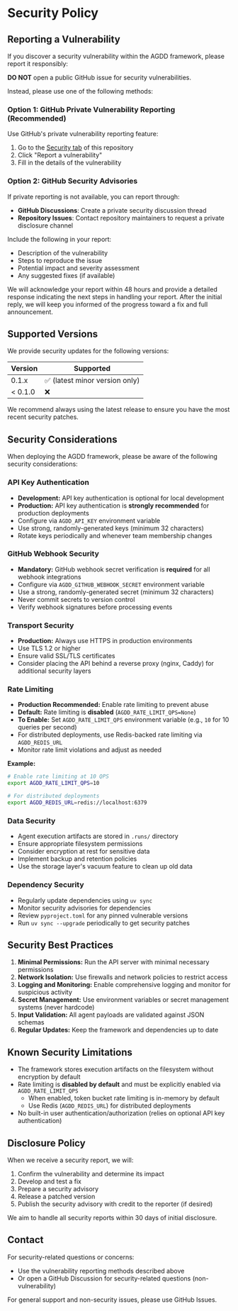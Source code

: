 # Security Policy

## Reporting a Vulnerability

If you discover a security vulnerability within the AGDD framework, please report it responsibly:

**DO NOT** open a public GitHub issue for security vulnerabilities.

Instead, please use one of the following methods:

### Option 1: GitHub Private Vulnerability Reporting (Recommended)

Use GitHub's private vulnerability reporting feature:
1. Go to the [Security tab](https://github.com/artificial-intelligence-first/agdd/security/advisories/new) of this repository
2. Click "Report a vulnerability"
3. Fill in the details of the vulnerability

### Option 2: GitHub Security Advisories

If private reporting is not available, you can report through:
- **GitHub Discussions**: Create a private security discussion thread
- **Repository Issues**: Contact repository maintainers to request a private disclosure channel

Include the following in your report:
- Description of the vulnerability
- Steps to reproduce the issue
- Potential impact and severity assessment
- Any suggested fixes (if available)

We will acknowledge your report within 48 hours and provide a detailed response indicating the next steps in handling your report. After the initial reply, we will keep you informed of the progress toward a fix and full announcement.

## Supported Versions

We provide security updates for the following versions:

| Version | Supported          |
| ------- | ------------------ |
| 0.1.x   | :white_check_mark: (latest minor version only) |
| < 0.1.0 | :x:                |

We recommend always using the latest release to ensure you have the most recent security patches.

## Security Considerations

When deploying the AGDD framework, please be aware of the following security considerations:

### API Key Authentication

- **Development:** API key authentication is optional for local development
- **Production:** API key authentication is **strongly recommended** for production deployments
- Configure via `AGDD_API_KEY` environment variable
- Use strong, randomly-generated keys (minimum 32 characters)
- Rotate keys periodically and whenever team membership changes

### GitHub Webhook Security

- **Mandatory:** GitHub webhook secret verification is **required** for all webhook integrations
- Configure via `AGDD_GITHUB_WEBHOOK_SECRET` environment variable
- Use a strong, randomly-generated secret (minimum 32 characters)
- Never commit secrets to version control
- Verify webhook signatures before processing events

### Transport Security

- **Production:** Always use HTTPS in production environments
- Use TLS 1.2 or higher
- Ensure valid SSL/TLS certificates
- Consider placing the API behind a reverse proxy (nginx, Caddy) for additional security layers

### Rate Limiting

- **Production Recommended:** Enable rate limiting to prevent abuse
- **Default:** Rate limiting is **disabled** (`AGDD_RATE_LIMIT_QPS=None`)
- **To Enable:** Set `AGDD_RATE_LIMIT_QPS` environment variable (e.g., `10` for 10 queries per second)
- For distributed deployments, use Redis-backed rate limiting via `AGDD_REDIS_URL`
- Monitor rate limit violations and adjust as needed

**Example:**
```bash
# Enable rate limiting at 10 QPS
export AGDD_RATE_LIMIT_QPS=10

# For distributed deployments
export AGDD_REDIS_URL=redis://localhost:6379
```

### Data Security

- Agent execution artifacts are stored in `.runs/` directory
- Ensure appropriate filesystem permissions
- Consider encryption at rest for sensitive data
- Implement backup and retention policies
- Use the storage layer's vacuum feature to clean up old data

### Dependency Security

- Regularly update dependencies using `uv sync`
- Monitor security advisories for dependencies
- Review `pyproject.toml` for any pinned vulnerable versions
- Run `uv sync --upgrade` periodically to get security patches

## Security Best Practices

1. **Minimal Permissions:** Run the API server with minimal necessary permissions
2. **Network Isolation:** Use firewalls and network policies to restrict access
3. **Logging and Monitoring:** Enable comprehensive logging and monitor for suspicious activity
4. **Secret Management:** Use environment variables or secret management systems (never hardcode)
5. **Input Validation:** All agent payloads are validated against JSON schemas
6. **Regular Updates:** Keep the framework and dependencies up to date

## Known Security Limitations

- The framework stores execution artifacts on the filesystem without encryption by default
- Rate limiting is **disabled by default** and must be explicitly enabled via `AGDD_RATE_LIMIT_QPS`
  - When enabled, token bucket rate limiting is in-memory by default
  - Use Redis (`AGDD_REDIS_URL`) for distributed deployments
- No built-in user authentication/authorization (relies on optional API key authentication)

## Disclosure Policy

When we receive a security report, we will:

1. Confirm the vulnerability and determine its impact
2. Develop and test a fix
3. Prepare a security advisory
4. Release a patched version
5. Publish the security advisory with credit to the reporter (if desired)

We aim to handle all security reports within 30 days of initial disclosure.

## Contact

For security-related questions or concerns:
- Use the vulnerability reporting methods described above
- Or open a GitHub Discussion for security-related questions (non-vulnerability)

For general support and non-security issues, please use GitHub Issues.
